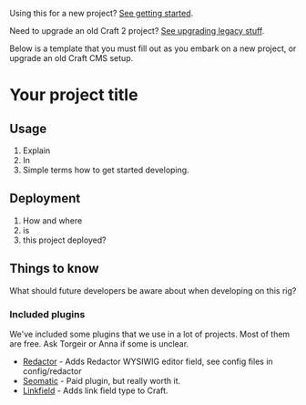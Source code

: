 Using this for a new project? [See getting started](docs/getting-started.md).

Need to upgrade an old Craft 2 project? [See upgrading legacy stuff](docs/upgrading-legacy-rig.md).

Below is a template that you must fill out as you embark on a new project, or upgrade an old Craft CMS setup.

# Your project title

## Usage

1.  Explain
2.  In
3.  Simple terms how to get started developing.

## Deployment

1.  How and where
2.  is
3.  this project deployed?

## Things to know

What should future developers be aware about when developing on this rig?

### Included plugins

We've included some plugins that we use in a lot of projects. Most of them are free. Ask Torgeir or Anna if some is unclear.

- [Redactor](https://plugins.craftcms.com/redactor) - Adds Redactor WYSIWIG editor field, see config files in config/redactor
- [Seomatic](https://plugins.craftcms.com/seomatic) - Paid plugin, but really worth it.
- [Linkfield](https://plugins.craftcms.com/typedlinkfield) - Adds link field type to Craft.
